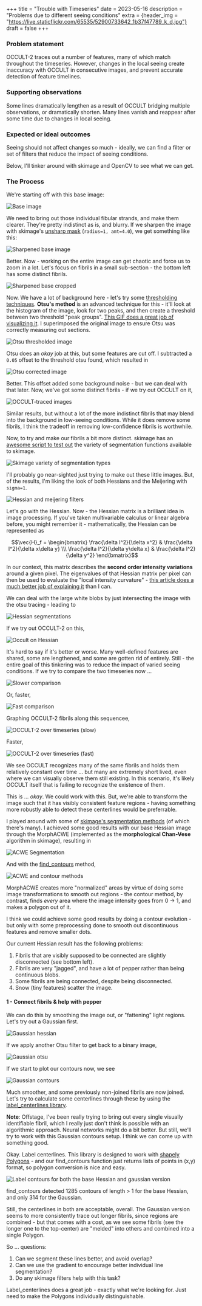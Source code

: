 +++
title = "Trouble with Timeseries"
date = 2023-05-16
description = "Problems due to different seeing conditions"
extra = {header_img = "https://live.staticflickr.com/65535/52900733642_1b37f47789_k_d.jpg"}
draft = false
+++

### Problem statement
OCCULT-2 traces out a number of features, many of which match throughout the timeseries. However, changes in the local seeing create inaccuracy with OCCULT in consecutive images, and prevent accurate detection of feature timelines. 

### Supporting observations
 Some lines dramatically lengthen as a result of OCCULT bridging multiple observations, or dramatically shorten. Many lines vanish and reappear after some time due to changes in local seeing. 

### Expected or ideal outcomes
Seeing should not affect changes so much - ideally, we can find a filter or set of filters that reduce the impact of seeing conditions. 

Below, I'll tinker around with skimage and OpenCV to see what we can get. 

### The Process

We're starting off with this base image:

![Base image](/images/work/base_image.png)

We need to bring out those individual fibular strands, and make them clearer. They're pretty indistinct as is, and blurry. If we sharpen the image with skimage's [unsharp mask](https://scikit-image.org/docs/stable/auto_examples/filters/plot_unsharp_mask.html) (`radius=1, amt=4.0`), we get something like this:

![Sharpened base image](/images/work/base_sharpened.png)

Better. Now - working on the entire image can get chaotic and force us to zoom in a lot. Let's focus on fibrils in a small sub-section - the bottom left has some distinct fibrils. 

![Sharpened base cropped](/images/work/base_sharp_cropped.png)

Now. We have a lot of background here - let's try some [thresholding techniques](https://scikit-image.org/docs/stable/auto_examples/applications/plot_thresholding_guide.html). **Otsu's method** is an advanced technique for this - it'll look at the histogram of the image, look for two peaks, and then create a threshold between two threshold "peak groups". [This GIF does a great job of visualizing it](https://upload.wikimedia.org/wikipedia/commons/3/34/Otsu%27s_Method_Visualization.gif). I superimposed the original image to ensure Otsu was correctly measuring out sections. 

![Otsu thresholded image](/images/work/otsu_thresh.png)

Otsu does an *okay* job at this, but some features are cut off. I subtracted a `0.05` offset to the threshold otsu found, which resulted in 

![Otsu corrected image](/images/work/otsu_thresh_cor.png)

Better. This offset added some background noise - but we can deal with that later. Now, we've got some distinct fibrils - if we try out OCCULT on it, 

![OCCULT-traced images](/images/work/otsu_occult.png)

Similar results, but without a lot of the more indistinct fibrils that may blend into the background in low-seeing conditions. While it does remove some fibrils, I think the tradeoff in removing low-confidence fibrils is worthwhile. 

Now, to try and make our fibrils a bit more distinct. skimage has an [awesome script to test out](https://scikit-image.org/docs/stable/auto_examples/edges/plot_ridge_filter.html#sphx-glr-auto-examples-edges-plot-ridge-filter-py) the variety of segmentation functions available to skimage. 

![Skimage variety of segmentation types](/images/work/skimage_segmentation.png)

I'll probably go near-sighted just trying to make out these little images. But, of the results, I'm liking the look of both Hessians and the Meijering with `sigma=1`. 

![Hessian and meijering filters](/images/work/hessian-meijering.png)

Let's go with the Hessian. Now - the Hessian matrix is a brilliant idea in image processing. If you've taken multivariable calculus or linear algebra before, you might remember it - mathematically, the Hessian can be represented as 

$$\vec{H}_f = \begin{bmatrix} \frac{\delta I^2}{\delta x^2} & \frac{\delta I^2}{\delta x\delta y} \\\ \frac{\delta I^2}{\delta y\delta x} & \frac{\delta I^2}{\delta y^2} \end{bmatrix}$$

In our context, this matrix describes the **second order intensity variations** around a given pixel. The eigenvalues of that Hessian matrix per pixel can then be used to evaluate the "local intensity curvature" - [this article does a much better job of explaining it](https://milania.de/blog/Introduction_to_the_Hessian_feature_detector_for_finding_blobs_in_an_image) than I can.  

We can deal with the large white blobs by just intersecting the image with the otsu tracing - leading to 

![Hessian segmentations](/images/work/hessians.png)

If we try out OCCULT-2 on this, 

![Occult on Hessian](/images/work/occult_hessian.png)

It's hard to say if it's better or worse. Many well-defined features are shared, some are lengthened, and some are gotten rid of entirely. Still - the entire goal of this tinkering was to reduce the impact of varied seeing conditions. If we try to compare the two timeseries now ...

![Slower comparison](/images/work/slow.gif)

Or, faster,

![Fast comparison](/images/work/fast.gif)

Graphing OCCULT-2 fibrils along this sequencee, 

![OCCULT-2 over timeseries (slow)](/images/work/occult-slow.gif)

Faster,

![OCCULT-2 over timeseries (fast)](/images/work/occult-fast.gif)

We see OCCULT recognizes many of the same fibrils and holds them relatively constant over time ... but many are extremely short lived, even where we can visually observe them still existing. In this scenario, it's likely OCCULT itself that is failing to recognize the existence of them.

This is ... *okay*. We could work with this. But, we're able to transform the image such that it has visibly consistent feature regions - having something more robustly able to detect these centerlines would be preferrable. 

I played around with some of [skimage's segmentation methods](https://scikit-image.org/docs/stable/api/skimage.segmentation.html) (of which there's many). I achieved some good results with our base Hessian image through the MorphACWE (implemented as the **morphological Chan-Vese** algorithm in skimage), resulting in

![ACWE Segmentation](/images/work/acwe_segmentation.png)

And with the [find_contours](https://scikit-image.org/docs/stable/auto_examples/edges/plot_contours.html) method, 

![ACWE and contour methods](/images/work/acwe-contours.png)

MorphACWE creates more "normalized" areas by virtue of doing some image transformations to smooth out regions - the contour method, by contrast, finds *every* area where the image intensity goes from 0 -> 1, and makes a polygon out of it. 

I think we could achieve some good results by doing a contour evolution - but only with some preprocessing done to smooth out discontinuous features and remove smaller dots. 

Our current Hessian result has the following problems:

1. Fibrils that are visibly supposed to be connected are slightly disconnected (see bottom left). 
2. Fibrils are very "jagged", and have a lot of pepper rather than being continuous blobs. 
3. Some fibrils are being connected, despite being disconnected.
4. Snow (tiny features) scatter the image. 

#### 1 - Connect fibrils & help with pepper

We can do this by smoothing the image out, or "fattening" light regions. Let's try out a Gaussian first. 

![Gaussian hessian](/images/work/gausshess.png)

If we apply another Otsu filter to get back to a binary image, 

![Gaussian otsu](/images/work/gaussian-otsu.png)

If we start to plot our contours now, we see

![Gaussian contours](/images/work/gauss-cntrs.png)

Much smoother, and some previously non-joined fibrils are now joined. Let's try to calculate some centerlines through these by using the [label_centerlines library](https://github.com/ungarj/label_centerlines). 

**Note**: Offstage, I've been really trying to bring out every single visually identifiable fibril, which I really just don't think is possible with an algorithmic approach. Neural networks might do a bit better. But still, we'll try to work with this Gaussian contours setup. I think we can come up with something good. 

Okay. Label centerlines. This library is designed to work with [shapely Polygons](https://shapely.readthedocs.io/en/stable/reference/shapely.Polygon.html) - and our find_contours function just returns lists of points in (x,y) format, so polygon conversion is nice and easy.

![Label contours for both the base Hessian and gaussian version](/images/work/label_centerlines_hessgauss.png)

find_contours detected 1285 contours of length > 1 for the base Hessian, and only 314 for the Gaussian. 

Still, the centerlines in both are acceptable, overall. The Gaussian version seems to more consistently trace out longer fibrils, since regions are combined - but that comes with a cost, as we see some fibrils (see the longer one to the top-center) are "melded" into others and combined into a single Polygon. 

So ... questions:

1. Can we segment these lines better, and avoid overlap? 
2. Can we use the gradient to encourage better individual line segmentation?
3. Do any skimage filters help with this task?

Label_centerlines does a great job - exactly what we're looking for. Just need to make the Polygons individually distinguishable. 